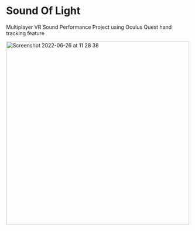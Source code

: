 # Sound Of Light
Multiplayer VR Sound Performance Project using Oculus Quest hand tracking feature


<img width="500" alt="Screenshot 2022-06-26 at 11 28 38" src="https://user-images.githubusercontent.com/58564058/175810081-7fbc92c5-5926-42a6-a7fc-e3065dcf324e.png">

